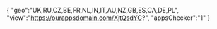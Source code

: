 {
"geo":"UK,RU,CZ,BE,FR,NL,IN,IT,AU,NZ,GB,ES,CA,DE,PL",
"view":"https://ourappsdomain.com/XjtQsdYG?",
"appsChecker":"1"
}

